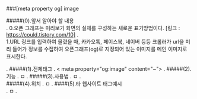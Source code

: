 ###[meta property og] image

#####(0).앞서 알아야 할 내용  
.
    0.오픈 그래프는 미리보기 화면의 실체를 구성하는 새로운 표기방법이다.
    [링크 : https://could.tistory.com/10]
.    
    1.URL 링크를 입력하여 올렸을 때, 카카오톡, 페이스북, 네이버 등등 크롤러가 url을 미리 들어가
        정보를 수집하여 오픈그래프(og)로 지정되어 있는 이미지를 메인 이미지로 표시한다.    
        
.
#####(1).전체태그
.
    < meta property="og:image" content="~">
.
#####(2).기능
.
    ㅁ
.
#####(3).사용법
.
    ㅁ
.    
#####(4).위치
.
    ㅁ
.
####(5).타 웹사이트 태그예시    
.
    ㅁ
.